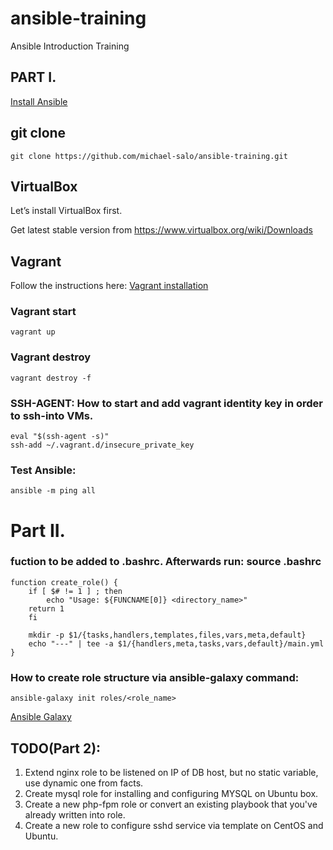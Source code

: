 # ansible-training

Ansible Introduction Training
## PART I.
[Install Ansible](http://docs.ansible.com/ansible/latest/installation_guide/intro_installation.html)

## git clone
```git clone https://github.com/michael-salo/ansible-training.git```

## VirtualBox

Let’s install VirtualBox first.

Get latest stable version from https://www.virtualbox.org/wiki/Downloads

## Vagrant
Follow the instructions here: [Vagrant installation](https://www.vagrantup.com/docs/installation/)

### Vagrant start
```vagrant up```

### Vagrant destroy
```vagrant destroy -f```

### SSH-AGENT: How to start and add vagrant identity key in order to ssh-into VMs.
```
eval "$(ssh-agent -s)"
ssh-add ~/.vagrant.d/insecure_private_key
```

### Test Ansible:

```ansible -m ping all```

# Part II.

### fuction to be added to .bashrc. Afterwards run: source .bashrc
```
function create_role() {
    if [ $# != 1 ] ; then
        echo "Usage: ${FUNCNAME[0]} <directory_name>"
    return 1
    fi

    mkdir -p $1/{tasks,handlers,templates,files,vars,meta,default}
    echo "---" | tee -a $1/{handlers,meta,tasks,vars,default}/main.yml
}
```
### How to create role structure via ansible-galaxy command:
```ansible-galaxy init roles/<role_name>```

[Ansible Galaxy](http://docs.ansible.com/ansible/latest/reference_appendices/galaxy.html#create-roles) 

## TODO(Part 2): 
1. Extend nginx role to be listened on IP of DB host, but no static variable, use dynamic one from facts.
2. Create mysql role for installing and configuring MYSQL on Ubuntu box.
3. Create a new php-fpm role or convert an existing playbook that you've already written into role.
4. Create a new role to configure sshd service via template on CentOS and Ubuntu.
